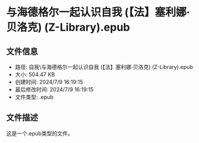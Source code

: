 ﻿# 与海德格尔一起认识自我 (【法】塞利娜·贝洛克) (Z-Library).epub

## 文件信息
- 路径: 自我\与海德格尔一起认识自我 (【法】塞利娜·贝洛克) (Z-Library).epub
- 大小: 504.47 KB
- 创建时间: 2024/7/9 16:19:15
- 最后修改时间: 2024/7/9 16:19:15
- 文件类型: .epub

## 文件描述
这是一个.epub类型的文件。

